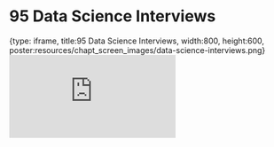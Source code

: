 # 95 Data Science Interviews
 
{type: iframe, title:95 Data Science Interviews, width:800, height:600, poster:resources/chapt_screen_images/data-science-interviews.png}
![](https://datatrail-jhu.github.io/DataTrail_ReOrg/no_toc/data-science-interviews.html)
 

 
